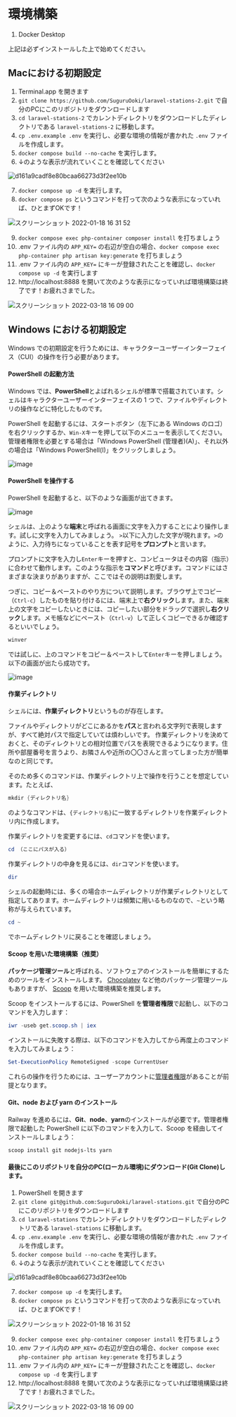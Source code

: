 # 環境構築

1. Docker Desktop

上記は必ずインストールした上で始めてください。

## Macにおける初期設定

1. Terminal.app を開きます
2. `git clone https://github.com/SuguruOoki/laravel-stations-2.git` で自分のPCにこのリポジトリをダウンロードします
3. `cd laravel-stations-2` でカレントディレクトリをダウンロードしたディレクトリである `laravel-stations-2` に移動します。
4. `cp .env.example .env` を実行し、必要な環境の情報が書かれた `.env` ファイルを作成します。
5. `docker compose build --no-cache` を実行します。
6. ↓のような表示が流れていくことを確認してください

![d161a9cadf8e80bcaa66273d3f2ee10b](https://user-images.githubusercontent.com/16362021/149891105-ef42351e-006b-4985-95dc-a8c210ef19ea.gif)

7. `docker compose up -d` を実行します。
8. `docker compose ps` というコマンドを打って次のような表示になっていれば、ひとまずOKです！

![スクリーンショット 2022-01-18 16 31 52](https://user-images.githubusercontent.com/16362021/149891200-e6da2ca6-662d-4cee-8ec6-816ef6c06b77.png)

9. `docker compose exec php-container composer install` を打ちましょう
10. .env ファイル内の `APP_KEY=` の右辺が空白の場合、`docker compose exec php-container php artisan key:generate` を打ちましょう
11. .env ファイル内の `APP_KEY=` にキーが登録されたことを確認し、`docker compose up -d` を実行します
12. http://localhost:8888 を開いて次のような表示になっていれば環境構築は終了です！お疲れさまでした。

![スクリーンショット 2022-03-18 16 09 00](https://user-images.githubusercontent.com/16362021/158953853-a4105a2c-b042-46af-83cf-e1737cd51912.png)

## Windows における初期設定

Windows での初期設定を行うためには、キャラクターユーザーインターフェイス（CUI）の操作を行う必要があります。

#### PowerShell の起動方法

Windows では、**PowerShell**とよばれるシェルが標準で搭載されています。シェルはキャラクターユーザーインターフェイスの 1 つで、ファイルやディレクトリの操作などに特化したものです。

PowerShell を起動するには、スタートボタン（左下にある Windows のロゴ）を右クリックするか、`Win-X`キーを押して以下のメニューを表示してください。
管理者権限を必要とする場合は「Windows PowerShell (管理者)(A)」、それ以外の場合は「Windows PowerShell(I)」をクリックしましょう。

![image](https://user-images.githubusercontent.com/298748/115985113-42199a00-a5e5-11eb-9f7c-85c19f73666b.png)

#### PowerShell を操作する

PowerShell を起動すると、以下のような画面が出てきます。

![image](https://user-images.githubusercontent.com/298748/115985231-d2f07580-a5e5-11eb-9dd8-5e9751df590b.png)

シェルは、上のような**端末**と呼ばれる画面に文字を入力することにより操作します。試しに文字を入力してみましょう。
`>`以下に入力した文字が現れます。`>`のように、入力待ちになっていることを表す記号を**プロンプト**と言います。

プロンプトに文字を入力し`Enter`キーを押すと、コンピュータはその内容（指示）に合わせて動作します。このような指示を**コマンド**と呼びます。コマンドにはさまざまな決まりがありますが、ここではその説明は割愛します。

つぎに、コピー＆ペーストのやり方について説明します。ブラウザ上でコピー（`Ctrl-c`）したものを貼り付けるには、端末上で**右クリック**します。また、端末上の文字をコピーしたいときには、コピーしたい部分をドラッグで選択し**右クリック**します。メモ帳などにペースト（`Ctrl-v`）して正しくコピーできるか確認するといいでしょう。

```powershell
winver
```

では試しに、上のコマンドをコピー＆ペーストして`Enter`キーを押しましょう。以下の画面が出たら成功です。

![image](https://user-images.githubusercontent.com/298748/115985269-0206e700-a5e6-11eb-9394-9a50ed6e9d49.png)

#### 作業ディレクトリ

シェルには、**作業ディレクトリ**というものが存在します。

ファイルやディレクトリがどこにあるかを**パス**と言われる文字列で表現しますが、すべて絶対パスで指定していては煩わしいです。
作業ディレクトリを決めておくと、そのディレクトリとの相対位置でパスを表現できるようになります。住所や部屋番号を言うより、お隣さんや近所の〇〇さんと言ってしまった方が簡単なのと同じです。

そのため多くのコマンドは、作業ディレクトリ上で操作を行うことを想定しています。たとえば、

```powershell
mkdir {ディレクトリ名}
```

のようなコマンドは、`{ディレクトリ名}`に一致するディレクトリを作業ディレクトリ内に作成します。

作業ディレクトリを変更するには、`cd`コマンドを使います。

```powershell
cd （ここにパスが入る）
```

作業ディレクトリの中身を見るには、`dir`コマンドを使います。

```powershell
dir
```

シェルの起動時には、多くの場合ホームディレクトリが作業ディレクトリとして指定してあります。ホームディレクトリは頻繁に用いるものなので、`~`という略称が与えられています。

```powershell
cd ~
```

でホームディレクトリに戻ることを確認しましょう。

#### Scoop を用いた環境構築（推奨）

**パッケージ管理ツール**と呼ばれる、ソフトウェアのインストールを簡単にするためのツールをインストールします。
[Chocolatey](https://chocolatey.org/) など他のパッケージ管理ツールもありますが、
[Scoop](https://scoop.sh/) を用いた環境構築を推奨します。

Scoop をインストールするには、PowerShell を**管理者権限**で起動し、以下のコマンドを入力します：

```powershell
iwr -useb get.scoop.sh | iex
```

インストールに失敗する際は、以下のコマンドを入力してから再度上のコマンドを入力してみましょう：

```powershell
Set-ExecutionPolicy RemoteSigned -scope CurrentUser
```

これらの操作を行うためには、ユーザーアカウントに[管理者権限](https://support.microsoft.com/ja-jp/windows/63267a09-9926-991a-1c77-d203160c8563)があることが前提となります。

#### Git、node および yarn のインストール

Railway を進めるには、**Git**、**node**、**yarn**のインストールが必要です。管理者権限で起動した PowerShell に以下のコマンドを入力して、Scoop を経由してインストールしましょう：

```powershell
scoop install git nodejs-lts yarn
```

#### 最後にこのリポジトリを自分のPC(ローカル環境)にダウンロード(Git Clone)します。

1. PowerShell を開きます
2. `git clone git@github.com:SuguruOoki/laravel-stations.git` で自分のPCにこのリポジトリをダウンロードします
3. `cd laravel-stations` でカレントディレクトリをダウンロードしたディレクトリである `laravel-stations` に移動します。
4. `cp .env.example .env` を実行し、必要な環境の情報が書かれた `.env` ファイルを作成します。
5. `docker compose build --no-cache` を実行します。
6. ↓のような表示が流れていくことを確認してください

![d161a9cadf8e80bcaa66273d3f2ee10b](https://user-images.githubusercontent.com/16362021/149891105-ef42351e-006b-4985-95dc-a8c210ef19ea.gif)

7. `docker compose up -d` を実行します。
8. `docker compose ps` というコマンドを打って次のような表示になっていれば、ひとまずOKです！

![スクリーンショット 2022-01-18 16 31 52](https://user-images.githubusercontent.com/16362021/149891200-e6da2ca6-662d-4cee-8ec6-816ef6c06b77.png)

9. `docker compose exec php-container composer install` を打ちましょう
10. .env ファイル内の `APP_KEY=` の右辺が空白の場合、`docker compose exec php-container php artisan key:generate` を打ちましょう
11. .env ファイル内の `APP_KEY=` にキーが登録されたことを確認し、`docker compose up -d` を実行します
12. http://localhost:8888 を開いて次のような表示になっていれば環境構築は終了です！お疲れさまでした。


![スクリーンショット 2022-03-18 16 09 00](https://user-images.githubusercontent.com/16362021/158953853-a4105a2c-b042-46af-83cf-e1737cd51912.png)
